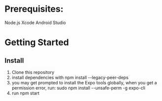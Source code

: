 # Prerequisites: 
Node.js
Xcode
Android Studio


# Getting Started

## Install

1. Clone this repository
2. install dependencies with 
    npm install --legacy-peer-deps
3. you may get prompted to install the Expo tools globally, when you get a permission error, run:
    sudo npm install --unsafe-perm -g expo-cli
4. run 
    npm start




